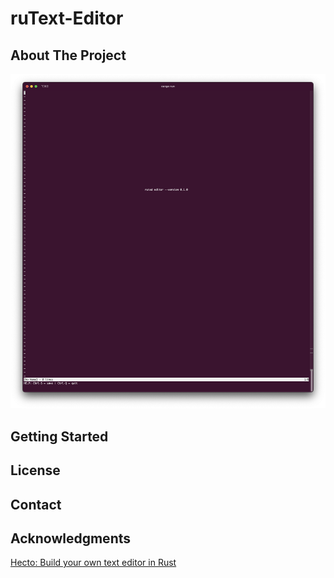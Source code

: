 # ruText-Editor

## About The Project

![Alt text](images/project_demo.png)

## Getting Started


## License


## Contact


## Acknowledgments
[Hecto: Build your own text editor in Rust](https://www.flenker.blog/hecto/)
